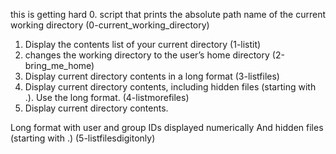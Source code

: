 this is getting hard
0.  script that prints the absolute path name of the current working directory (0-current_working_directory)
1. Display the contents list of your current directory (1-listit)
2. changes the working directory to the user’s home directory (2-bring_me_home)
3. Display current directory contents in a long format (3-listfiles)
4. Display current directory contents, including hidden files (starting with .). Use the long format. (4-listmorefiles)
5. Display current directory contents.

Long format
with user and group IDs displayed numerically
And hidden files (starting with .)     (5-listfilesdigitonly)
